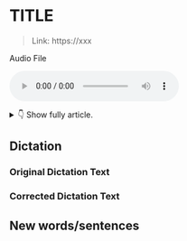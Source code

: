 # TITLE

> Link: https://xxx

Audio File

<audio controls><source type="audio/mpeg" src="audio/x.mp3"></source>Your browser does not support the audio element.</audio>

<details>
<summary>👇 Show fully article.</summary>
<hr>



</details>

## Dictation

### Original Dictation Text


### Corrected Dictation Text

## New words/sentences
